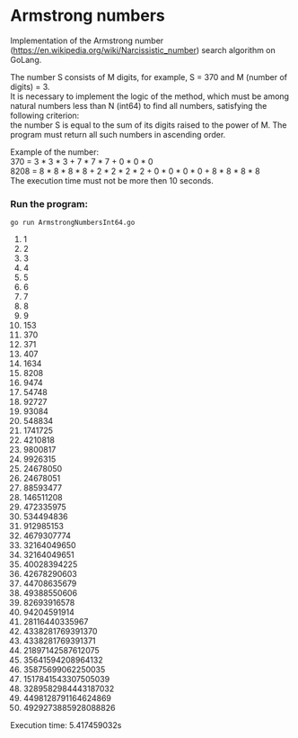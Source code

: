 # Armstrong numbers
Implementation of the Armstrong number (https://en.wikipedia.org/wiki/Narcissistic_number) search algorithm on GoLang.

The number S consists of M digits, for example, S = 370 and M (number of digits) = 3.  
It is necessary to implement the logic of the method, which must be among natural numbers less than N (int64) to find all numbers,
satisfying the following criterion:  
the number S is equal to the sum of its digits raised to the power of M. The program must return all such numbers in ascending order.

Example of the number:  
370 = 3 * 3 * 3 + 7 * 7 * 7 + 0 * 0 * 0  
8208 = 8 * 8 * 8 * 8 + 2 * 2 * 2 * 2 + 0 * 0 * 0 * 0 + 8 * 8 * 8 * 8  
The execution time must not be more then 10 seconds.

### Run the program:
```
go run ArmstrongNumbersInt64.go
```

1. 1
2. 2
3. 3
4. 4
5. 5
6. 6
7. 7
8. 8
9. 9
10. 153
11. 370
12. 371
13. 407
14. 1634
15. 8208
16. 9474
17. 54748
18. 92727
19. 93084
20. 548834
21. 1741725
22. 4210818
23. 9800817
24. 9926315
25. 24678050
26. 24678051
27. 88593477
28. 146511208
29. 472335975
30. 534494836
31. 912985153
32. 4679307774
33. 32164049650
34. 32164049651
35. 40028394225
36. 42678290603
37. 44708635679
38. 49388550606
39. 82693916578
40. 94204591914
41. 28116440335967
42. 4338281769391370
43. 4338281769391371
44. 21897142587612075
45. 35641594208964132
46. 35875699062250035
47. 1517841543307505039
48. 3289582984443187032
49. 4498128791164624869
50. 4929273885928088826

Execution time: 5.417459032s
